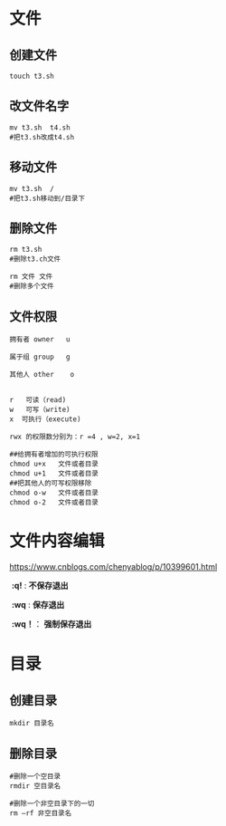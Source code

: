 # 文件

## 创建文件

```shell
touch t3.sh
```



## 改文件名字

```shell
mv t3.sh  t4.sh
#把t3.sh改成t4.sh
```

## 移动文件

```shell
mv t3.sh  /
#把t3.sh移动到/目录下
```

## 删除文件

```shell
rm t3.sh 
#删除t3.ch文件

rm 文件 文件
#删除多个文件
```

## 文件权限

```shell
拥有者 owner   u

属于组 group   g

其他人 other    o


r   可读（read)
w   可写（write) 
x  可执行（execute)

rwx 的权限数分别为：r =4 , w=2, x=1

##给拥有者增加的可执行权限
chmod u+x	文件或者目录
chmod u+1	文件或者目录
##把其他人的可写权限移除
chmod o-w	文件或者目录
chmod o-2	文件或者目录
```





# 文件内容编辑

https://www.cnblogs.com/chenyablog/p/10399601.html

​	**:q!** 	:	**不保存退出**

​    **:wq**   :	**保存退出**

​	**:wq！**：	**强制保存退出**





# 目录

## 创建目录

```shell
mkdir 目录名
```

## 删除目录

```shell
#删除一个空目录
rmdir 空目录名

#删除一个非空目录下的一切
rm –rf 非空目录名
```


